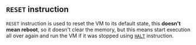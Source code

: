 ## `RESET` instruction

`RESET` instruction is used to reset the VM to its default state, this **doesn't mean reboot**, so it doesn't clear the memory, but this means start execution all over again and run the VM if it was stopped using [`HALT`](./halt.md) instruction.
